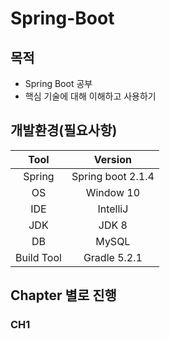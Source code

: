 # Spring-Boot

## 목적
- Spring Boot 공부
- 핵심 기술에 대해 이해하고 사용하기

## 개발환경(필요사항)
|Tool|Version|
|:---:|:---:|
|Spring|Spring boot 2.1.4|
|OS|Window 10|
|IDE|IntelliJ|
|JDK|JDK 8|
|DB|MySQL|
|Build Tool|Gradle 5.2.1|

## Chapter 별로 진행
### CH1

